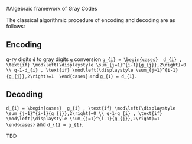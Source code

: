 #Algebraic framework of Gray Codes


The classical algorithmic procedure of encoding and decoding are as follows:
## Encoding
q-ry digits ``d`` to gray digits ``g`` conversion 
``
g_{i} = \begin{cases} 
d_{i} , \text{if} \mod\left(\displaystyle \sum_{j=1}^{i-1}{g_{j}},2\right)=0 \\
q-1-d_{i} , \text{if} \mod\left(\displaystyle \sum_{j=1}^{i-1}{g_{j}},2\right)=1 
\end{cases}
``
and ``g_{1} = d_{1}``.
## Decoding

``
d_{i} = \begin{cases} 
g_{i} , \text{if} \mod\left(\displaystyle \sum_{j=1}^{i-1}{g_{j}},2\right)=0 \\
q-1-g_{i} , \text{if} \mod\left(\displaystyle \sum_{j=1}^{i-1}{g_{j}},2\right)=1 
\end{cases}
``
and ``d_{1} = g_{1}``.

TBD